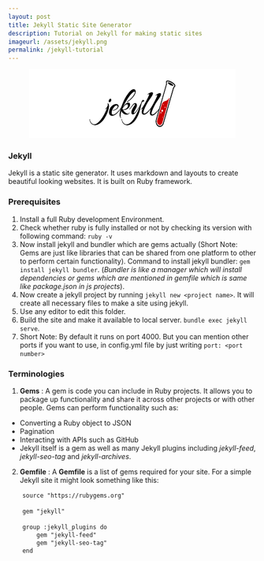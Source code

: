 ```yaml
---
layout: post
title: Jekyll Static Site Generator
description: Tutorial on Jekyll for making static sites
imageurl: /assets/jekyll.png
permalink: /jekyll-tutorial
---
```

<p align="center"><img src="assets/jekyll.png" width="420" height="140"></p>

### Jekyll

Jekyll is a static site generator. It uses markdown and layouts to create beautiful looking websites. It is built on Ruby framework.

### Prerequisites

1. Install a full Ruby development Environment.
2. Check whether ruby is fully installed or not by checking its version with following command: ``` ruby -v ```
3. Now install jekyll and bundler which are gems actually (Short Note: Gems are just like libraries that can be shared from one platform to other to perform certain functionality). Command to install jekyll bundler: ``` gem install jekyll bundler ```. (*Bundler is like a manager which will install dependencies or gems which are mentioned in gemfile which is same like package.json in js projects*).
4. Now create a jekyll project by running ``` jekyll new <project name> ```. It will create all necessary files to make a site using jekyll.
5. Use any editor to edit this folder.
6. Build the site and make it available to local server. ``` bundle exec jekyll serve ```.
7. Short Note: By default it runs on port 4000. But you can mention other ports if you want to use, in config.yml file by just writing ``` port: <port number> ```

### Terminologies

1. **Gems** : A gem is code you can include in Ruby projects. It allows you to package up functionality and share it across other projects or with other people. Gems can perform functionality such as:

* Converting a Ruby object to JSON
* Pagination
* Interacting with APIs such as GitHub
* Jekyll itself is a gem as well as many Jekyll plugins including *jekyll-feed*, *jekyll-seo-tag* and *jekyll-archives*.

2. **Gemfile** : A **Gemfile** is a list of gems required for your site. For a simple Jekyll site it might look something like this:

```
    source "https://rubygems.org"

    gem "jekyll"

    group :jekyll_plugins do
        gem "jekyll-feed"
        gem "jekyll-seo-tag"
    end
```